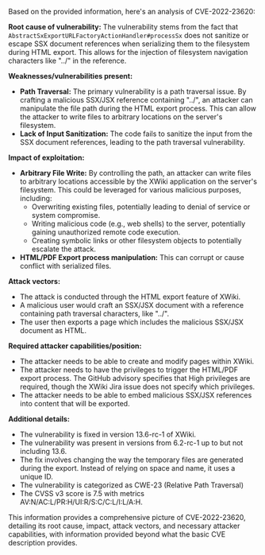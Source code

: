 Based on the provided information, here's an analysis of CVE-2022-23620:

**Root cause of vulnerability:**
The vulnerability stems from the fact that `AbstractSxExportURLFactoryActionHandler#processSx` does not sanitize or escape SSX document references when serializing them to the filesystem during HTML export. This allows for the injection of filesystem navigation characters like "../" in the reference.

**Weaknesses/vulnerabilities present:**
- **Path Traversal:** The primary vulnerability is a path traversal issue. By crafting a malicious SSX/JSX reference containing "../", an attacker can manipulate the file path during the HTML export process. This can allow the attacker to write files to arbitrary locations on the server's filesystem.
- **Lack of Input Sanitization:** The code fails to sanitize the input from the SSX document references, leading to the path traversal vulnerability.

**Impact of exploitation:**
- **Arbitrary File Write:** By controlling the path, an attacker can write files to arbitrary locations accessible by the XWiki application on the server's filesystem. This could be leveraged for various malicious purposes, including:
    - Overwriting existing files, potentially leading to denial of service or system compromise.
    - Writing malicious code (e.g., web shells) to the server, potentially gaining unauthorized remote code execution.
    - Creating symbolic links or other filesystem objects to potentially escalate the attack.
- **HTML/PDF Export process manipulation:** This can corrupt or cause conflict with serialized files.

**Attack vectors:**
- The attack is conducted through the HTML export feature of XWiki.
- A malicious user would craft an SSX/JSX document with a reference containing path traversal characters, like "../".
- The user then exports a page which includes the malicious SSX/JSX document as HTML.

**Required attacker capabilities/position:**
- The attacker needs to be able to create and modify pages within XWiki.
- The attacker needs to have the privileges to trigger the HTML/PDF export process. The GitHub advisory specifies that High privileges are required, though the XWiki Jira issue does not specify which privileges.
- The attacker needs to be able to embed malicious SSX/JSX references into content that will be exported.

**Additional details:**
- The vulnerability is fixed in version 13.6-rc-1 of XWiki.
- The vulnerability was present in versions from 6.2-rc-1 up to but not including 13.6.
- The fix involves changing the way the temporary files are generated during the export. Instead of relying on space and name, it uses a unique ID.
- The vulnerability is categorized as CWE-23 (Relative Path Traversal)
- The CVSS v3 score is 7.5 with metrics AV:N/AC:L/PR:H/UI:R/S:C/C:L/I:L/A:H.

This information provides a comprehensive picture of CVE-2022-23620, detailing its root cause, impact, attack vectors, and necessary attacker capabilities, with information provided beyond what the basic CVE description provides.